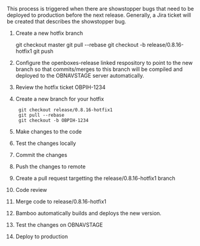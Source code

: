 This process is triggered when there are showstopper bugs that need to be deployed to production
before the next release. Generally, a Jira ticket will be created that describes the showstopper 
bug.

1. Create a new hotfix branch 

   git checkout master
   git pull --rebase
   git checkout -b release/0.8.16-hotfix1
   git push

1. Configure the openboxes-release linked respository to point to the new branch so that commits/merges
   to this branch will be compiled and deployed to the OBNAVSTAGE server automatically. 
1. Review the hotfix ticket OBPIH-1234
1. Create a new branch for your hotfix
  
        git checkout release/0.8.16-hotfix1
        git pull --rebase
        git checkout -b OBPIH-1234

1. Make changes to the code
1. Test the changes locally
1. Commit the changes
1. Push the changes to remote 
1. Create a pull request targetting the release/0.8.16-hotfix1 branch
1. Code review
1. Merge code to release/0.8.16-hotfix1
1. Bamboo automatically builds and deploys the new version.
1. Test the changes on OBNAVSTAGE
1. Deploy to production
